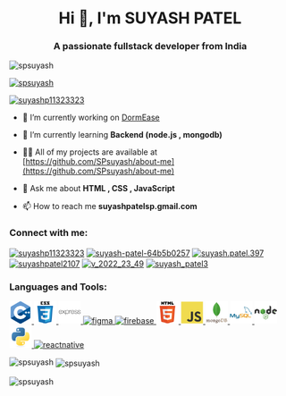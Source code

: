 <h1 align="center">Hi 👋, I'm SUYASH PATEL</h1>
<h3 align="center">A passionate fullstack developer from India</h3>

<p align="left"> <img src="https://komarev.com/ghpvc/?username=spsuyash&label=Profile%20views&color=0e75b6&style=flat" alt="spsuyash" /> </p>

<p align="left"> <a href="https://github.com/ryo-ma/github-profile-trophy"><img src="https://github-profile-trophy.vercel.app/?username=spsuyash" alt="spsuyash" /></a> </p>

<p align="left"> <a href="https://twitter.com/suyashp11323323" target="blank"><img src="https://img.shields.io/twitter/follow/suyashp11323323?logo=twitter&style=for-the-badge" alt="suyashp11323323" /></a> </p>

- 🔭 I’m currently working on [DormEase](https://github.com/ChaarSSSS/Hostel-Management)

- 🌱 I’m currently learning **Backend (node.js , mongodb)**

- 👨‍💻 All of my projects are available at [https://github.com/SPsuyash/about-me](https://github.com/SPsuyash/about-me)

- 💬 Ask me about **HTML , CSS , JavaScript**

- 📫 How to reach me **suyashpatelsp.gmail.com**

<h3 align="left">Connect with me:</h3>
<p align="left">
<a href="https://twitter.com/suyashp11323323" target="blank"><img align="center" src="https://raw.githubusercontent.com/rahuldkjain/github-profile-readme-generator/master/src/images/icons/Social/twitter.svg" alt="suyashp11323323" height="30" width="40" /></a>
<a href="https://linkedin.com/in/suyash-patel-64b5b0257" target="blank"><img align="center" src="https://raw.githubusercontent.com/rahuldkjain/github-profile-readme-generator/master/src/images/icons/Social/linked-in-alt.svg" alt="suyash-patel-64b5b0257" height="30" width="40" /></a>
<a href="https://fb.com/suyash.patel.397" target="blank"><img align="center" src="https://raw.githubusercontent.com/rahuldkjain/github-profile-readme-generator/master/src/images/icons/Social/facebook.svg" alt="suyash.patel.397" height="30" width="40" /></a>
<a href="https://instagram.com/suyashpatel2107" target="blank"><img align="center" src="https://raw.githubusercontent.com/rahuldkjain/github-profile-readme-generator/master/src/images/icons/Social/instagram.svg" alt="suyashpatel2107" height="30" width="40" /></a>
<a href="https://www.hackerrank.com/v_2022_23_49" target="blank"><img align="center" src="https://raw.githubusercontent.com/rahuldkjain/github-profile-readme-generator/master/src/images/icons/Social/hackerrank.svg" alt="v_2022_23_49" height="30" width="40" /></a>
<a href="https://www.leetcode.com/suyash" target="blank"><img align="center" src="https://raw.githubusercontent.com/rahuldkjain/github-profile-readme-generator/master/src/images/icons/Social/leet-code.svg" alt="suyash_patel3" height="30" width="40" /></a>
</p>

<h3 align="left">Languages and Tools:</h3>
<p align="left"> <a href="https://www.w3schools.com/cpp/" target="_blank" rel="noreferrer"> <img src="https://raw.githubusercontent.com/devicons/devicon/master/icons/cplusplus/cplusplus-original.svg" alt="cplusplus" width="40" height="40"/> </a> <a href="https://www.w3schools.com/css/" target="_blank" rel="noreferrer"> <img src="https://raw.githubusercontent.com/devicons/devicon/master/icons/css3/css3-original-wordmark.svg" alt="css3" width="40" height="40"/> </a> <a href="https://expressjs.com" target="_blank" rel="noreferrer"> <img src="https://raw.githubusercontent.com/devicons/devicon/master/icons/express/express-original-wordmark.svg" alt="express" width="40" height="40"/> </a> <a href="https://www.figma.com/" target="_blank" rel="noreferrer"> <img src="https://www.vectorlogo.zone/logos/figma/figma-icon.svg" alt="figma" width="40" height="40"/> </a> <a href="https://firebase.google.com/" target="_blank" rel="noreferrer"> <img src="https://www.vectorlogo.zone/logos/firebase/firebase-icon.svg" alt="firebase" width="40" height="40"/> </a> <a href="https://www.w3.org/html/" target="_blank" rel="noreferrer"> <img src="https://raw.githubusercontent.com/devicons/devicon/master/icons/html5/html5-original-wordmark.svg" alt="html5" width="40" height="40"/> </a> <a href="https://developer.mozilla.org/en-US/docs/Web/JavaScript" target="_blank" rel="noreferrer"> <img src="https://raw.githubusercontent.com/devicons/devicon/master/icons/javascript/javascript-original.svg" alt="javascript" width="40" height="40"/> </a> <a href="https://www.mongodb.com/" target="_blank" rel="noreferrer"> <img src="https://raw.githubusercontent.com/devicons/devicon/master/icons/mongodb/mongodb-original-wordmark.svg" alt="mongodb" width="40" height="40"/> </a> <a href="https://www.mysql.com/" target="_blank" rel="noreferrer"> <img src="https://raw.githubusercontent.com/devicons/devicon/master/icons/mysql/mysql-original-wordmark.svg" alt="mysql" width="40" height="40"/> </a> <a href="https://nodejs.org" target="_blank" rel="noreferrer"> <img src="https://raw.githubusercontent.com/devicons/devicon/master/icons/nodejs/nodejs-original-wordmark.svg" alt="nodejs" width="40" height="40"/> </a> <a href="https://www.python.org" target="_blank" rel="noreferrer"> <img src="https://raw.githubusercontent.com/devicons/devicon/master/icons/python/python-original.svg" alt="python" width="40" height="40"/> </a> <a href="https://reactnative.dev/" target="_blank" rel="noreferrer"> <img src="https://reactnative.dev/img/header_logo.svg" alt="reactnative" width="40" height="40"/> </a> </p>

<p><img align="left" src="https://github-readme-stats.vercel.app/api/top-langs?username=spsuyash&show_icons=true&locale=en&layout=compact" alt="spsuyash" /></p>

<p>&nbsp;<img align="center" src="https://github-readme-stats.vercel.app/api?username=spsuyash&show_icons=true&locale=en" alt="spsuyash" /></p>

<p><img align="center" src="https://github-readme-streak-stats.herokuapp.com/?user=spsuyash&" alt="spsuyash" /></p>




